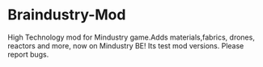 # Braindustry-Mod
High Technology mod for Mindustry game.Adds materials,fabrics, drones, reactors and more, now on Mindustry BE! 
Its test mod versions. Please report bugs. 
